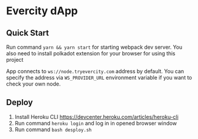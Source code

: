 # Evercity dApp

## Quick Start

Run command `yarn && yarn start` for starting webpack dev server. You also need to install polkadot extension for your browser for using this project

App connects to `ws://node.tryevercity.com` address by default.
You can specify the address via `WS_PROVIDER_URL` environment variable if you want to check your own node.

## Deploy

1. Install Heroku CLI https://devcenter.heroku.com/articles/heroku-cli
2. Run command `heroku login` and log in in opened browser window
3. Run command `bash desploy.sh`
